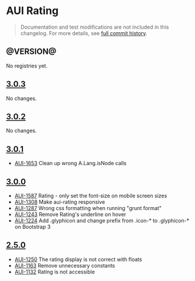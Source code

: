 # AUI Rating

> Documentation and test modifications are not included in this changelog. For more details, see [full commit history](https://github.com/liferay/alloy-ui/commits/master/src/aui-rating).

## @VERSION@

No registries yet.

## [3.0.3](https://github.com/liferay/alloy-ui/releases/tag/3.0.3)

No changes.

## [3.0.2](https://github.com/liferay/alloy-ui/releases/tag/3.0.2)

No changes.

## [3.0.1](https://github.com/liferay/alloy-ui/releases/tag/3.0.1)

* [AUI-1653](https://issues.liferay.com/browse/AUI-1653) Clean up wrong A.Lang.isNode calls

## [3.0.0](https://github.com/liferay/alloy-ui/releases/tag/3.0.0)

* [AUI-1587](https://issues.liferay.com/browse/AUI-1587) Rating - only set the font-size on mobile screen sizes
* [AUI-1308](https://issues.liferay.com/browse/AUI-1308) Make aui-rating responsive
* [AUI-1287](https://issues.liferay.com/browse/AUI-1287) Wrong css formatting when running "grunt format"
* [AUI-1243](https://issues.liferay.com/browse/AUI-1243) Remove Rating's underline on hover
* [AUI-1224](https://issues.liferay.com/browse/AUI-1224) Add .glyphicon and change prefix from .icon-* to .glyphicon-* on Bootstrap 3

## [2.5.0](https://github.com/liferay/alloy-ui/releases/tag/2.5.0)

* [AUI-1250](https://issues.liferay.com/browse/AUI-1250) The rating display is not correct with floats
* [AUI-1163](https://issues.liferay.com/browse/AUI-1163) Remove unnecessary constants
* [AUI-1132](https://issues.liferay.com/browse/AUI-1132) Rating is not accessible
